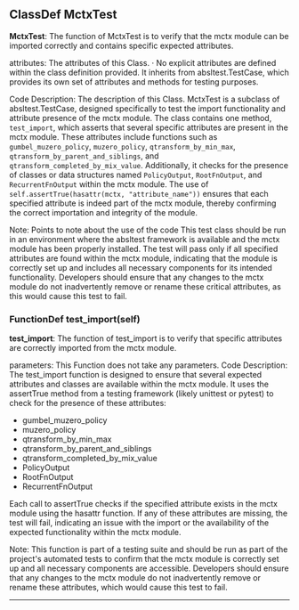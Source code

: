 ## ClassDef MctxTest
**MctxTest**: The function of MctxTest is to verify that the mctx module can be imported correctly and contains specific expected attributes.

attributes: The attributes of this Class.
· No explicit attributes are defined within the class definition provided. It inherits from absltest.TestCase, which provides its own set of attributes and methods for testing purposes.

Code Description: The description of this Class.
MctxTest is a subclass of absltest.TestCase, designed specifically to test the import functionality and attribute presence of the mctx module. The class contains one method, `test_import`, which asserts that several specific attributes are present in the mctx module. These attributes include functions such as `gumbel_muzero_policy`, `muzero_policy`, `qtransform_by_min_max`, `qtransform_by_parent_and_siblings`, and `qtransform_completed_by_mix_value`. Additionally, it checks for the presence of classes or data structures named `PolicyOutput`, `RootFnOutput`, and `RecurrentFnOutput` within the mctx module. The use of `self.assertTrue(hasattr(mctx, "attribute_name"))` ensures that each specified attribute is indeed part of the mctx module, thereby confirming the correct importation and integrity of the module.

Note: Points to note about the use of the code
This test class should be run in an environment where the absltest framework is available and the mctx module has been properly installed. The test will pass only if all specified attributes are found within the mctx module, indicating that the module is correctly set up and includes all necessary components for its intended functionality. Developers should ensure that any changes to the mctx module do not inadvertently remove or rename these critical attributes, as this would cause this test to fail.
### FunctionDef test_import(self)
**test_import**: The function of test_import is to verify that specific attributes are correctly imported from the mctx module.

parameters: This Function does not take any parameters.
Code Description: The test_import function is designed to ensure that several expected attributes and classes are available within the mctx module. It uses the assertTrue method from a testing framework (likely unittest or pytest) to check for the presence of these attributes:
- gumbel_muzero_policy
- muzero_policy
- qtransform_by_min_max
- qtransform_by_parent_and_siblings
- qtransform_completed_by_mix_value
- PolicyOutput
- RootFnOutput
- RecurrentFnOutput

Each call to assertTrue checks if the specified attribute exists in the mctx module using the hasattr function. If any of these attributes are missing, the test will fail, indicating an issue with the import or the availability of the expected functionality within the mctx module.

Note: This function is part of a testing suite and should be run as part of the project's automated tests to confirm that the mctx module is correctly set up and all necessary components are accessible. Developers should ensure that any changes to the mctx module do not inadvertently remove or rename these attributes, which would cause this test to fail.
***
